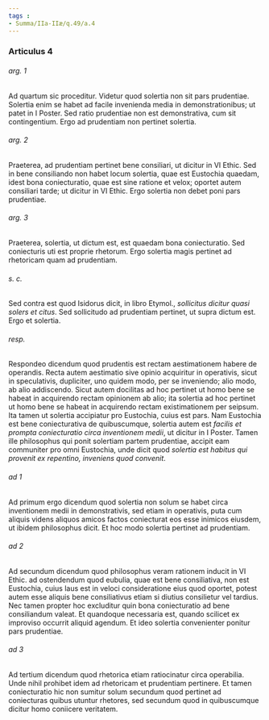 ```yaml
---
tags : 
- Summa/IIa-IIæ/q.49/a.4
---
```


### Articulus 4

###### arg. 1
Ad quartum sic proceditur. Videtur quod solertia non sit pars prudentiae. Solertia enim se habet ad facile invenienda media in demonstrationibus; ut patet in I Poster. Sed ratio prudentiae non est demonstrativa, cum sit contingentium. Ergo ad prudentiam non pertinet solertia.

###### arg. 2
Praeterea, ad prudentiam pertinet bene consiliari, ut dicitur in VI Ethic. Sed in bene consiliando non habet locum solertia, quae est Eustochia quaedam, idest bona coniecturatio, quae est sine ratione et velox; oportet autem consiliari tarde; ut dicitur in VI Ethic. Ergo solertia non debet poni pars prudentiae.

###### arg. 3
Praeterea, solertia, ut dictum est, est quaedam bona coniecturatio. Sed coniecturis uti est proprie rhetorum. Ergo solertia magis pertinet ad rhetoricam quam ad prudentiam.

###### s. c.
Sed contra est quod Isidorus dicit, in libro Etymol., *sollicitus dicitur quasi solers et citus*. Sed sollicitudo ad prudentiam pertinet, ut supra dictum est. Ergo et solertia.

###### resp.
Respondeo dicendum quod prudentis est rectam aestimationem habere de operandis. Recta autem aestimatio sive opinio acquiritur in operativis, sicut in speculativis, dupliciter, uno quidem modo, per se inveniendo; alio modo, ab alio addiscendo. Sicut autem docilitas ad hoc pertinet ut homo bene se habeat in acquirendo rectam opinionem ab alio; ita solertia ad hoc pertinet ut homo bene se habeat in acquirendo rectam existimationem per seipsum. Ita tamen ut solertia accipiatur pro Eustochia, cuius est pars. Nam Eustochia est bene coniecturativa de quibuscumque, solertia autem est *facilis et prompta coniecturatio circa inventionem medii*, ut dicitur in I Poster. Tamen ille philosophus qui ponit solertiam partem prudentiae, accipit eam communiter pro omni Eustochia, unde dicit quod *solertia est habitus qui provenit ex repentino, inveniens quod convenit*.

###### ad 1
Ad primum ergo dicendum quod solertia non solum se habet circa inventionem medii in demonstrativis, sed etiam in operativis, puta cum aliquis videns aliquos amicos factos coniecturat eos esse inimicos eiusdem, ut ibidem philosophus dicit. Et hoc modo solertia pertinet ad prudentiam.

###### ad 2
Ad secundum dicendum quod philosophus veram rationem inducit in VI Ethic. ad ostendendum quod eubulia, quae est bene consiliativa, non est Eustochia, cuius laus est in veloci consideratione eius quod oportet, potest autem esse aliquis bene consiliativus etiam si diutius consilietur vel tardius. Nec tamen propter hoc excluditur quin bona coniecturatio ad bene consiliandum valeat. Et quandoque necessaria est, quando scilicet ex improviso occurrit aliquid agendum. Et ideo solertia convenienter ponitur pars prudentiae.

###### ad 3
Ad tertium dicendum quod rhetorica etiam ratiocinatur circa operabilia. Unde nihil prohibet idem ad rhetoricam et prudentiam pertinere. Et tamen coniecturatio hic non sumitur solum secundum quod pertinet ad coniecturas quibus utuntur rhetores, sed secundum quod in quibuscumque dicitur homo coniicere veritatem.

